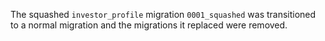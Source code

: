 The squashed `investor_profile` migration `0001_squashed` was transitioned to a normal migration and the migrations it replaced were removed.
